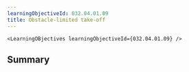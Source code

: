 ```yaml
---
learningObjectiveId: 032.04.01.09
title: Obstacle-limited take-off
---
```


```tsx eval
<LearningOBjectives learningObjectiveId={032.04.01.09} />
```

## Summary

